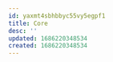 ```yaml
---
id: yaxmt4sbhbbyc55vy5egpf1
title: Core
desc: ''
updated: 1686220348534
created: 1686220348534
---
```

